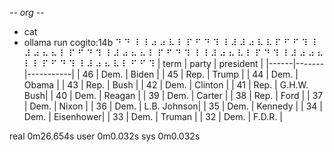 -*- org -*-

+ cat
+ ollama run cogito:14b
⠙ ⠙ ⠸ ⠸ ⠴ ⠴ ⠧ ⠇ ⠏ ⠋ ⠙ ⠹ ⠸ ⠼ ⠼ ⠴ ⠧ ⠧ ⠏ ⠋ ⠋ ⠹ ⠸ ⠼ ⠴ ⠦ ⠦ ⠇ ⠏ ⠋ ⠙ ⠹ ⠸ ⠼ ⠴ ⠦ ⠦ ⠇ ⠏ ⠋ ⠙ ⠹ ⠸ ⠸ ⠼ ⠴ ⠦ ⠧ ⠇ ⠏ ⠙ ⠹ ⠸ ⠼ ⠴ ⠴ ⠦ ⠇ ⠇ ⠏ ⠋ ⠙ ⠹ ⠸ ⠼ ⠴ ⠦ ⠧ ⠇ ⠋ ⠋ ⠹ | term | party | president |
|------|-------|-----------|
| 46   | Dem.  | Biden     |
| 45   | Rep.  | Trump     |
| 44   | Dem.  | Obama     |
| 43   | Rep.  | Bush      |
| 42   | Dem.  | Clinton   |
| 41   | Rep.  | G.H.W. Bush|
| 40   | Dem.  | Reagan    |
| 39   | Dem.  | Carter    |
| 38   | Rep.  | Ford      |
| 37   | Dem.  | Nixon     |
| 36   | Dem.  | L.B. Johnson|
| 35   | Dem.  | Kennedy   |
| 34   | Dem.  | Eisenhower|
| 33   | Dem.  | Truman    |
| 32   | Dem.  | F.D.R.    |


real	0m26.654s
user	0m0.032s
sys	0m0.032s
